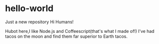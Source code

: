# hello-world
Just a new repository
Hi Humans!

Hubot here,I like Node.js and Coffeescript(that's what I made of!)
I've had tacos on the moon and find them far superior to Earth tacos.
